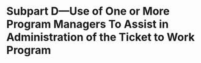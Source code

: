 # Subpart D—Use of One or More Program Managers To Assist in Administration of the Ticket to Work Program

